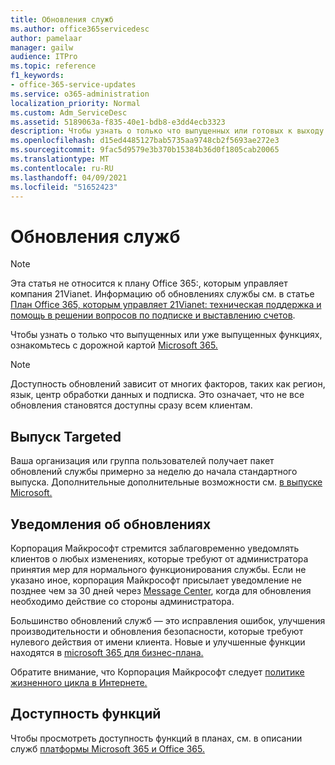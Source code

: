 ```yaml
---
title: Обновления служб
ms.author: office365servicedesc
author: pamelaar
manager: gailw
audience: ITPro
ms.topic: reference
f1_keywords:
- office-365-service-updates
ms.service: o365-administration
localization_priority: Normal
ms.custom: Adm_ServiceDesc
ms.assetid: 5189063a-f835-40e1-bdb8-e3dd4ecb3323
description: Чтобы узнать о только что выпущенных или готовых к выходу функций Office 365, ознакомьтесь с дорожной картой Microsoft 365.
ms.openlocfilehash: d15ed4485127bab5735aa9748cb2f5693ae272e3
ms.sourcegitcommit: 9fac5d9579e3b370b15384b36d0f1805cab20065
ms.translationtype: MT
ms.contentlocale: ru-RU
ms.lasthandoff: 04/09/2021
ms.locfileid: "51652423"
---
```

# <a name="service-updates"></a>Обновления служб

> [!NOTE]
> Эта статья не относится к плану Office 365:, которым управляет компания 21Vianet. Информацию об обновлениях службы см. в статье [План Office 365, которым управляет 21Vianet: техническая поддержка и помощь в решении вопросов по подписке и выставлению счетов](/microsoft-365/admin/contact-support-for-business-products). 
  
Чтобы узнать о только что выпущенных или уже выпущенных функциях, ознакомьтесь с дорожной картой [Microsoft 365.](https://go.microsoft.com/fwlink/?LinkId=509914)
  
> [!NOTE]
> Доступность обновлений зависит от многих факторов, таких как регион, язык, центр обработки данных и подписка. Это означает, что не все обновления становятся доступны сразу всем клиентам. 
  
## <a name="targeted-release"></a>Выпуск Targeted

Ваша организация или группа пользователей получает пакет обновлений службы примерно за неделю до начала стандартного выпуска. Дополнительные дополнительные возможности см. [в выпуске Microsoft.](/office365/admin/manage/release-options-in-office-365) 
  
## <a name="update-notifications"></a>Уведомления об обновлениях

Корпорация Майкрософт стремится заблаговременно уведомлять клиентов о любых изменениях, которые требуют от администратора принятия мер для нормального функционирования службы. Если не указано иное, корпорация Майкрософт присылает уведомление не позднее чем за 30 дней через [Message Center](/office365/admin/manage/message-center), когда для обновления необходимо действие со стороны администратора. 
  
Большинство обновлений служб — это исправления ошибок, улучшения производительности и обновления безопасности, которые требуют нулевого действия от имени клиента. Новые и улучшенные функции находятся в [microsoft 365 для бизнес-плана.](https://roadmap.office.com/)
  
Обратите внимание, что Корпорация Майкрософт следует [политике жизненного цикла в Интернете.](https://support.microsoft.com/lifecycle#gp/osslpolicy)
  
## <a name="feature-availability"></a>Доступность функций

Чтобы просмотреть доступность функций в планах, см. в описании служб [платформы Microsoft 365 и Office 365.](office-365-platform-service-description.md)

